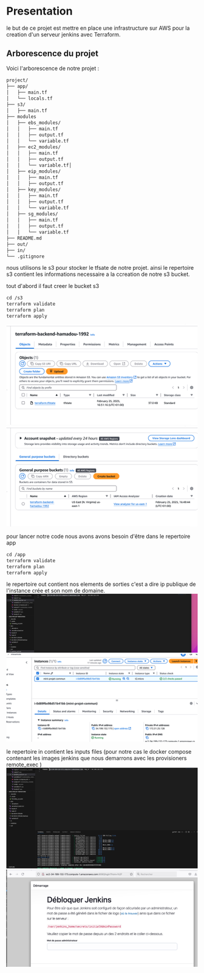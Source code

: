 
# Presentation

le but de ce projet est mettre en place une infrastructure sur AWS pour la creation d'un serveur jenkins avec Terraform.

## Arborescence du projet

Voici l'arborescence de notre projet :

```
project/
├── app/
│   ├── main.tf
│   └── locals.tf
├── s3/
│   ├── main.tf
├── modules
│   ├── ebs_modules/
│   │   ├── main.tf
│   │   ├── output.tf
│   │   └── variable.tf
│   ├── ec2_modules/
│   │   ├── main.tf
│   │   ├── output.tf
│   │   └── variable.tf│
│   ├── eip_modules/
│   │   ├── main.tf
│   │   ├── output.tf
│   ├── key_modules/
│   │   ├── main.tf
│   │   ├── output.tf
│   │   └── variable.tf
│   ├── sg_modules/
│   │   ├── main.tf
│   │   ├── output.tf
│   │   └── variable.tf
├── README.md
├── out/
├── in/
└── .gitignore 
```

nous utilisons le s3 pour stocker le tfsate de notre projet. ainsi le repertoire s3 contient les informations necessaire a la ccreation de notre s3 bucket.

tout d'abord il faut creer le bucket s3 
```
cd /s3
terraform validate 
terraform plan 
terraform apply

```

![cover](img/bakendtfstate.png)
![cover](img/s3.png)

pour lancer notre code nous avons avons besoin d'être dans le repertoire app
```
cd /app 
terraform validate 
terraform plan 
terraform apply

```

le repertoire out contient nos elements de sorties c'est a dire ip publique de l'instance crée et son nom de domaine.
![cover](img/output_ip_dns.png)
![cover](img/ec2_state.png)

le repertoire in contient les inputs files (pour notre cas le docker compose contenant les images jenkins que nous demarrons avec les provisioners remote_exec )
![cover](img/startjenkins.png)
![cover](img/webjenkins.png)